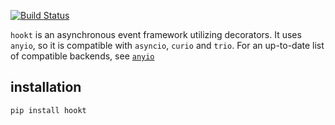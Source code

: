 [![Build Status](https://travis-ci.com/nanananisore/hookt.svg?branch=master)](https://travis-ci.com/nanananisore/hookt)

`hookt` is an asynchronous event framework utilizing decorators.
It uses `anyio`, so it is compatible with `asyncio`, `curio` and `trio`.
For an up-to-date list of compatible backends,
see [`anyio`](https://github.com/agronholm/anyio)

## installation
`pip install hookt`
